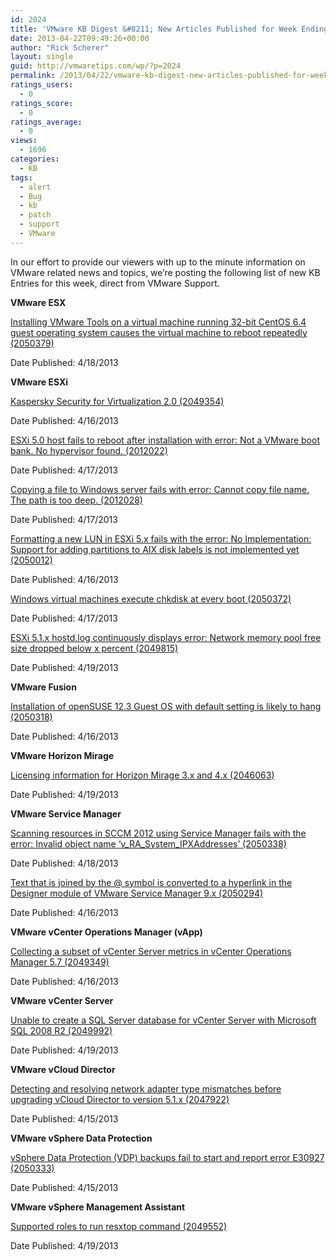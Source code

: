 ```yaml
---
id: 2024
title: 'VMware KB Digest &#8211; New Articles Published for Week Ending 4/20/13'
date: 2013-04-22T09:49:26+00:00
author: "Rick Scherer"
layout: single
guid: http://vmwaretips.com/wp/?p=2024
permalink: /2013/04/22/vmware-kb-digest-new-articles-published-for-week-ending-42013/
ratings_users:
  - 0
ratings_score:
  - 0
ratings_average:
  - 0
views:
  - 1696
categories:
  - KB
tags:
  - alert
  - Bug
  - kb
  - patch
  - support
  - VMware
---
```

In our effort to provide our viewers with up to the minute information on VMware related news and topics, we&#8217;re posting the following list of new KB Entries for this week, direct from VMware Support.

**<!--more-->VMware ESX**

<a href="http://kb.vmware.com/kb/2050379" target="_blank">Installing VMware Tools on a virtual machine running 32-bit CentOS 6.4 guest operating system causes the virtual machine to reboot repeatedly (2050379)</a>
  
Date Published: 4/18/2013

**VMware ESXi**
  
<a href="http://kb.vmware.com/kb/2049354" target="_blank">Kaspersky Security for Virtualization 2.0 (2049354)</a>
  
Date Published: 4/16/2013
  
<a href="http://kb.vmware.com/kb/2012022" target="_blank">ESXi 5.0 host fails to reboot after installation with error: Not a VMware boot bank. No hypervisor found. (2012022)</a>
  
Date Published: 4/17/2013
  
<a href="http://kb.vmware.com/kb/2012028" target="_blank">Copying a file to Windows server fails with error: Cannot copy file name. The path is too deep. (2012028)</a>
  
Date Published: 4/17/2013
  
<a href="http://kb.vmware.com/kb/2050012" target="_blank">Formatting a new LUN in ESXi 5.x fails with the error: No Implementation: Support for adding partitions to AIX disk labels is not implemented yet (2050012)</a>
  
Date Published: 4/16/2013
  
<a href="http://kb.vmware.com/kb/2050372" target="_blank">Windows virtual machines execute chkdisk at every boot (2050372)</a>
  
Date Published: 4/17/2013
  
<a href="http://kb.vmware.com/kb/2049815" target="_blank">ESXi 5.1.x hostd.log continuously displays error: Network memory pool free size dropped below x percent (2049815)</a>
  
Date Published: 4/19/2013

**VMware Fusion**
  
<a href="http://kb.vmware.com/kb/2050318" target="_blank">Installation of openSUSE 12.3 Guest OS with default setting is likely to hang (2050318)</a>
  
Date Published: 4/16/2013

**VMware Horizon Mirage**
  
<a href="http://kb.vmware.com/kb/2046063" target="_blank">Licensing information for Horizon Mirage 3.x and 4.x (2046063)</a>
  
Date Published: 4/19/2013

**VMware Service Manager**
  
<a href="http://kb.vmware.com/kb/2050338" target="_blank">Scanning resources in SCCM 2012 using Service Manager fails with the error: Invalid object name ‘v_RA_System_IPXAddresses’ (2050338)</a>
  
Date Published: 4/18/2013
  
<a href="http://kb.vmware.com/kb/2050294" target="_blank">Text that is joined by the @ symbol is converted to a hyperlink in the Designer module of VMware Service Manager 9.x (2050294)</a>
  
Date Published: 4/16/2013

**VMware vCenter Operations Manager (vApp)**
  
<a href="http://kb.vmware.com/kb/2049349" target="_blank">Collecting a subset of vCenter Server metrics in vCenter Operations Manager 5.7 (2049349)</a>
  
Date Published: 4/16/2013

**VMware vCenter Server**
  
<a href="http://kb.vmware.com/kb/2049992" target="_blank">Unable to create a SQL Server database for vCenter Server with Microsoft SQL 2008 R2 (2049992)</a>
  
Date Published: 4/19/2013

**VMware vCloud Director**
  
<a href="http://kb.vmware.com/kb/2047922" target="_blank">Detecting and resolving network adapter type mismatches before upgrading vCloud Director to version 5.1.x (2047922)</a>
  
Date Published: 4/15/2013

**VMware vSphere Data Protection**
  
<a href="http://kb.vmware.com/kb/2050333" target="_blank">vSphere Data Protection (VDP) backups fail to start and report error E30927 (2050333)</a>
  
Date Published: 4/15/2013

**VMware vSphere Management Assistant**
  
<a href="http://kb.vmware.com/kb/2049552" target="_blank">Supported roles to run resxtop command (2049552)</a>
  
Date Published: 4/19/2013